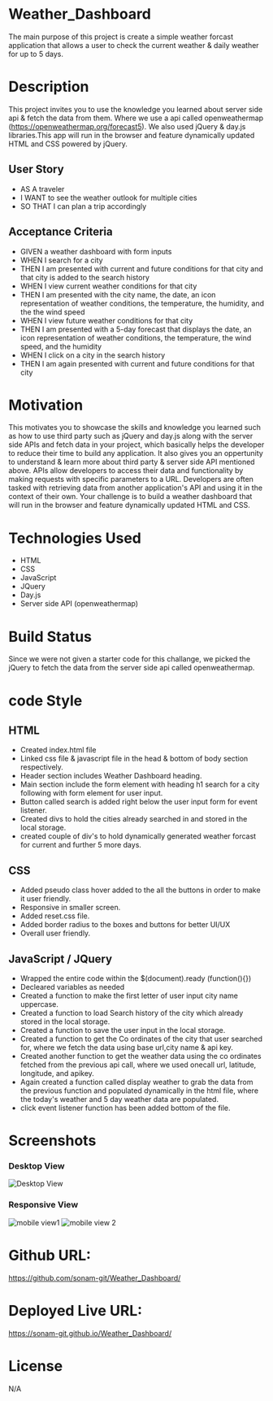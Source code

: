 # Weather_Dashboard
The main purpose of this project is create a simple weather forcast application that allows a user to check the current weather & daily weather for
up to 5 days.
# Description
This project invites you to use the knowledge you learned about server side api & fetch the data from them. Where we use a api called openweathermap (https://openweathermap.org/forecast5).
 We also used jQuery & day.js libraries.This app will run in  the browser and feature dynamically updated HTML and CSS powered by jQuery.
## User Story
* AS A traveler
* I WANT to see the weather outlook for multiple cities
* SO THAT I can plan a trip accordingly
## Acceptance Criteria
* GIVEN a weather dashboard with form inputs
* WHEN I search for a city
* THEN I am presented with current and future conditions for that city and that city is added to the search history
* WHEN I view current weather conditions for that city
* THEN I am presented with the city name, the date, an icon representation of weather conditions, the temperature, the humidity, and the the wind speed
* WHEN I view future weather conditions for that city
* THEN I am presented with a 5-day forecast that displays the date, an icon representation of weather conditions, the temperature, the wind speed, and the humidity
* WHEN I click on a city in the search history
* THEN I am again presented with current and future conditions for that city
# Motivation
This motivates you to showcase the skills and knowledge you learned such as how to use third party such as jQuery and day.js along with the server side APIs and 
fetch data in your project, which basically helps the developer to reduce their time to build any application. It also gives you an oppertunity to understand 
& learn more about third party & server side API mentioned above.
APIs allow developers to access their data and functionality by making requests with specific parameters to a URL. Developers are often tasked with retrieving data 
from another application's API and using it in the context of their own. Your challenge is to build a weather dashboard that will run in the browser and feature dynamically 
updated HTML and CSS.
# Technologies Used
* HTML
* CSS
* JavaScript
* JQuery
* Day.js
* Server side API (openweathermap)

# Build Status
Since we were not given a starter code for this challange, we picked the jQuery to fetch the data from the server side api called openweathermap.

# code Style

## HTML
* Created index.html file
* Linked css file & javascript file in the head & bottom of body section respectively.
* Header section includes Weather Dashboard heading.
* Main section include the form element with heading h1 search for a city following with form element for user input.
* Button called search is added right below the user input form for event listener.
* Created divs to hold the cities already searched in and stored in the local storage.
* created couple of div's to hold dynamically generated weather forcast for current and further 5 more days.

## CSS
* Added pseudo class hover added to the all the buttons in order to make it user friendly.
* Responsive in smaller screen.
* Added reset.css file.
* Added border radius to the boxes and buttons for better UI/UX
* Overall user friendly.

## JavaScript / JQuery
* Wrapped the entire code within the $(document).ready (function(){})
* Decleared variables as needed
* Created a function to make the first letter of user input city name uppercase.
* Created a function to load Search history of the city which already stored in the local storage.
* Created a function to save the user input in the local storage.
* Created a function to get the Co ordinates of the city that user searched for, where we fetch the data using base url,city name & api key.
* Created another function to get the weather data using the co ordinates fetched from the previous api call, where we used onecall url, latitude, longitude, 
  and apikey.
* Again created a function called display weather to grab the data from the previous function and populated dynamically in the html file, where the today's 
  weather and 5 day weather data are populated.
* click event listener function has been added bottom of the file.

# Screenshots
### Desktop View
![Desktop View](https://user-images.githubusercontent.com/89502092/227014918-a97b7241-90f3-43ef-924a-9a1a29749f69.png)


### Responsive View
![mobile view1](https://user-images.githubusercontent.com/89502092/227014959-ce8542b9-a783-4250-86a4-7f504b6bba48.png)  ![mobile view 2](https://user-images.githubusercontent.com/89502092/227014991-1883ec41-399c-4b4c-8cbe-36f91ac4c4ec.png)



# Github URL:
https://github.com/sonam-git/Weather_Dashboard/
# Deployed Live URL:
https://sonam-git.github.io/Weather_Dashboard/
# License
N/A


